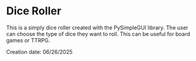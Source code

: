 # Dice Roller
This is a simply dice roller created with the PySimpleGUI library.
The user can choose the type of dice they want to roll. 
This can be useful for board games or TTRPG.

Creation date: 06/26/2025
